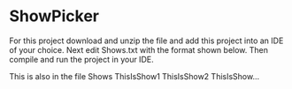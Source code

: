 # ShowPicker
For this project download and unzip the file and add this project into an IDE of your choice.
Next edit Shows.txt with the format shown below. Then compile and run the project in your IDE.

This is also in the file
Shows
ThisIsShow1
ThisIsShow2
ThisIsShow...
